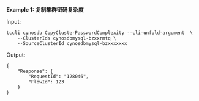 **Example 1: 复制集群密码复杂度**



Input: 

```
tccli cynosdb CopyClusterPasswordComplexity --cli-unfold-argument  \
    --ClusterIds cynosdbmysql-bzxxrmtq \
    --SourceClusterId cynosdbmysql-bzxxxxxxx
```

Output: 
```
{
    "Response": {
        "RequestId": "128046",
        "FlowId": 123
    }
}
```

